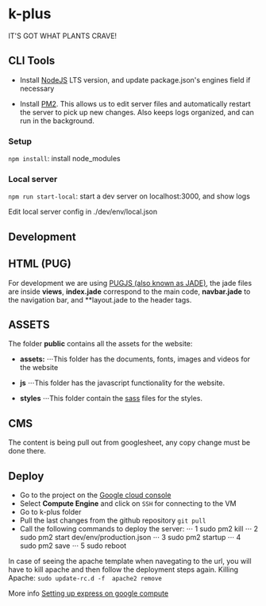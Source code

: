 k-plus
==========

IT'S GOT WHAT PLANTS CRAVE!

## CLI Tools

- Install [NodeJS](https://nodejs.org/en/) LTS version, and update package.json's engines field if necessary

- Install [PM2](https://github.com/Unitech/pm2). This allows us to edit server files and automatically restart the server to pick up new changes. Also keeps logs organized, and can run in the background.

### Setup

`npm install`: install node_modules

### Local server

`npm run start-local`: start a dev server on localhost:3000, and show logs

Edit local server config in ./dev/env/local.json


## Development

HTML (PUG)
----------
For development we are using [PUGJS (also known as JADE)](https://www.npmjs.com/package/pug), the jade files are inside **views**, 
**index.jade** correspond to the main code, **navbar.jade** to the navigation bar, and **layout.jade to the header tags.

ASSETS
------
The folder **public** contains all the assets for the website:
+ **assets:**
⋅⋅⋅This folder has the documents, fonts, images and videos for the website

+ **js**
⋅⋅⋅This folder has the javascript functionality for the website.

+ **styles**
⋅⋅⋅This folder contain the [sass](http://sass-lang.com/guide) files for the styles.

CMS
---
The content is being pull out from googlesheet, any copy change must be done there.


## Deploy
+ Go to the project on the [Google cloud console](https://console.cloud.google.com/)
+ Select **Compute Engine** and click on `SSH` for connecting to the VM
+ Go to k-plus folder
+ Pull the last changes from the github repository `git pull`
+ Call the following commands to deploy the server:
⋅⋅⋅ 1 sudo pm2 kill
⋅⋅⋅ 2 sudo pm2 start dev/env/production.json
⋅⋅⋅ 3 sudo pm2 startup
⋅⋅⋅ 4 sudo pm2 save
⋅⋅⋅ 5 sudo reboot


In case of seeing the apache template when navegating to the url, you will have to kill apache and then follow the deployment steps again.
Killing Apache: `sudo update-rc.d -f  apache2 remove`


More info [Setting up express on google compute](https://codepen.io/positlabs/post/setting-up-express-on-google-compute)